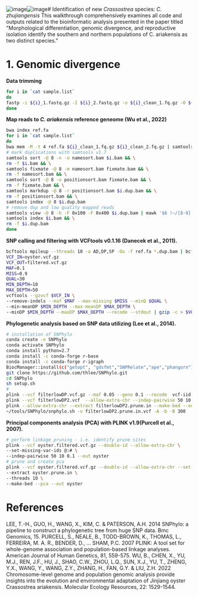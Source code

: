 ![image](https://github.com/tengwen2018/c.zhujiangensis/assets/115065520/fd3ad4da-d76f-4024-9ada-b3dd18401beb)![image](https://github.com/tengwen2018/c.zhujiangensis/assets/115065520/8f3e1aa0-35fb-4097-abae-9083393c8fc9)# Identification of new *Crassostrea* species: *C. zhujiangensis*
This walkthrough comprehensively examines all code and outputs related to the bioinformatic analysis presented in the paper titled "Morphological differentiation, genomic divergence, and reproductive isolation identify the southern and northern populations of C. ariakensis as two distinct species."

# 1. Genomic divergence
**Data trimming**
```bash
for i in `cat sample.list`
do
fastp -i ${i}_1.fastq.gz -I ${i}_2.fastq.gz -o ${i}_clean_1.fq.gz -O ${i}_clean_2.fq.gz —adapter_sequence auto —detect_adapter_for_pe —unpaired1 output_um_1.fastq.gz —unpaired2 output_um_2.fastq.gz —failed_out output_failed.fastq.gz —cut_front —cut_front_window_size=1 —cut_front_mean_quality=20 —cut_tail —cut_tail_window_size=1 —cut_tail_mean_quality=20 —cut_right —cut_right_window_size=4 —cut_right_mean_quality=20 —length_required=36 —thread 1 --trim_front1 5 --trim_front2 5
done
```
**Map reads to *C. ariakensis* reference geneome (Wu et al., 2022)**
```bash
bwa index ref.fa
for i in `cat sample.list`
do
bwa mem -M -t 4 ref.fa ${i}_clean_1.fq.gz ${i}_clean_2.fq.gz | samtools view -bS > $i.bam
# mark duplications with samtools v1.7
samtools sort -@ 8 -n -o namesort.bam $i.bam && \
rm -f $i.bam && \
samtools fixmate -@ 8 -m namesort.bam fixmate.bam && \
rm -f namesort.bam && \
samtools sort -@ 8 -o positionsort.bam fixmate.bam && \
rm -f fixmate.bam && \
samtools markdup -@ 8 -r positionsort.bam $i.dup.bam && \
rm -f positionsort.bam && \
samtools index -@ 8 $i.dup.bam
# remove dup and low quality mapped reads
samtools view -@ 8 -h -F 0x100 -F 0x400 $i.dup.bam | mawk '$6 !~/[8-9].[SH]/ && $6 !~ /[1-9][0-9].[SH]/'| samtools view -@ 8 -q 30 -bS > $i.bam && \
samtools index $i.bam && \
rm -f $i.dup.bam
done
````
**SNP calling and filtering with VCFtools v0.1.16 (Danecek et al., 2011).**
```bash
bcftools mpileup --threads 10 -a AD,DP,SP -Ou -f ref.fa *.dup.bam | bcftools call --threads 10 -f GQ,GP -mO z -o oyster.vcf.gz
VCF_IN=oyster.vcf.gz
VCF_OUT=filtered.vcf.gz
MAF=0.1
MISS=0.9
QUAL=30
MIN_DEPTH=10
MAX_DEPTH=50
vcftools --gzvcf $VCF_IN \
--remove-indels --maf $MAF --max-missing $MISS --minQ $QUAL \
--min-meanDP $MIN_DEPTH --max-meanDP $MAX_DEPTH \
--minDP $MIN_DEPTH --maxDP $MAX_DEPTH --recode --stdout | gzip -c > $VCF_OUT
```
**Phylogenetic analysis based on SNP data utilizing (Lee et al., 2014).**
```bash
# installation of SNPhylo
conda create -n SNPhylo
conda activate SNPhylo
conda install python=2.7
conda install -c conda-forge r-base
conda install -c conda-forge r-igraph
BiocManager::install(c("getopt", "gdsfmt","SNPRelate","ape","phangorn"))
git clone https://github.com/thlee/SNPhylo.git
cd SNPhylo
sh setup.sh
# 
plink --vcf filterlowDP.vcf.gz --maf 0.05 --geno 0.1 --recode  vcf-iid --out filterlowDP2 --allow-extra-chr
plink --vcf filterlowDP2.vcf  --allow-extra-chr --indep-pairwise 50 10 0.2 --out filterlowDP2
plink --allow-extra-chr --extract filterlowDP2.prune.in --make-bed --out filterlowDP2.prune.in --recode vcf-iid --vcf filterlowDP2.vcf
~/tools/SNPhylo/snphylo.sh -v filterlowDP2.prune.in.vcf -A -b -B 300
```
**Principal components analysis (PCA) with PLINK v1.9(Purcell et al., 2007).**
```bash
# perform linkage pruning - i.e. identify prune sites
plink --vcf oyster.filtered.vcf.gz --double-id --allow-extra-chr \
--set-missing-var-ids @:# \
--indep-pairwise 50 10 0.1 --out oyster
# prune and create pca
plink --vcf oyster.filtered.vcf.gz --double-id --allow-extra-chr --set-missing-var-ids @:# \
--extract oyster.prune.in \
--threads 10 \
--make-bed --pca --out oyster
```



# References
LEE, T.-H., GUO, H., WANG, X., KIM, C. & PATERSON, A.H. 2014 SNPhylo: a pipeline to construct a phylogenetic tree from huge SNP data. Bmc Genomics, 15.
PURCELL, S., NEALE, B., TODD-BROWN, K., THOMAS, L., FERREIRA, M. A. R., BENDER, D., ... SHAM, P.C. 2007 PLINK: A tool set for whole-genome association and population-based linkage analyses. American Journal of Human Genetics, 81, 559-575.
WU, B., CHEN, X., YU, M.J., REN, J.F., HU, J., SHAO, C.W., ZHOU, L.Q., SUN, X.J., YU, T., ZHENG, Y.X., WANG, Y., WANG, Z.Y., ZHANG, H., FAN, G.Y. & LIU, Z.H. 2022 Chromosome-level genome and population genomic analysis provide insights into the evolution and environmental adaptation of Jinjiang oyster Crassostrea ariakensis. Molecular Ecology Resources, 22: 1529-1544.
